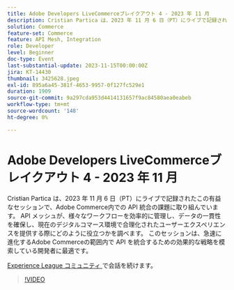 ```yaml
---
title: Adobe Developers LiveCommerceブレイクアウト 4 - 2023 年 11 月
description: Cristian Partica は、2023 年 11 月 6 日（PT）にライブで記録されたこの有益なセッションで、Adobe Commerce内での API 統合の課題に取り組んでいます。 API メッシュが、様々なワークフローを効率的に管理し、データの一貫性を確保し、現在のデジタルコマース環境で合理化されたユーザーエクスペリエンスを提供する際にどのように役立つかを調べます。 このセッションは、急速に進化するAdobe Commerceの範囲内で API を統合するための効果的な戦略を模索している開発者に最適です。
solution: Commerce
feature-set: Commerce
feature: API Mesh, Integration
role: Developer
level: Beginner
doc-type: Event
last-substantial-update: 2023-11-15T00:00:00Z
jira: KT-14430
thumbnail: 3425628.jpeg
exl-id: 895a6a45-381f-4653-9957-0f127fc529e1
duration: 1909
source-git-commit: 9a297cda953d4414131657f9ac84580aea0eabeb
workflow-type: tm+mt
source-wordcount: '148'
ht-degree: 0%

---
```


# Adobe Developers LiveCommerceブレイクアウト 4 - 2023 年 11 月

Cristian Partica は、2023 年 11 月 6 日（PT）にライブで記録されたこの有益なセッションで、Adobe Commerce内での API 統合の課題に取り組んでいます。 API メッシュが、様々なワークフローを効率的に管理し、データの一貫性を確保し、現在のデジタルコマース環境で合理化されたユーザーエクスペリエンスを提供する際にどのように役立つかを調べます。 このセッションは、急速に進化するAdobe Commerceの範囲内で API を統合するための効果的な戦略を模索している開発者に最適です。

[Experience League コミュニティ ](https://adobe.ly/3ttN8tz) で会話を続けます。

>[!VIDEO](https://video.tv.adobe.com/v/3425628/?learn=on)
